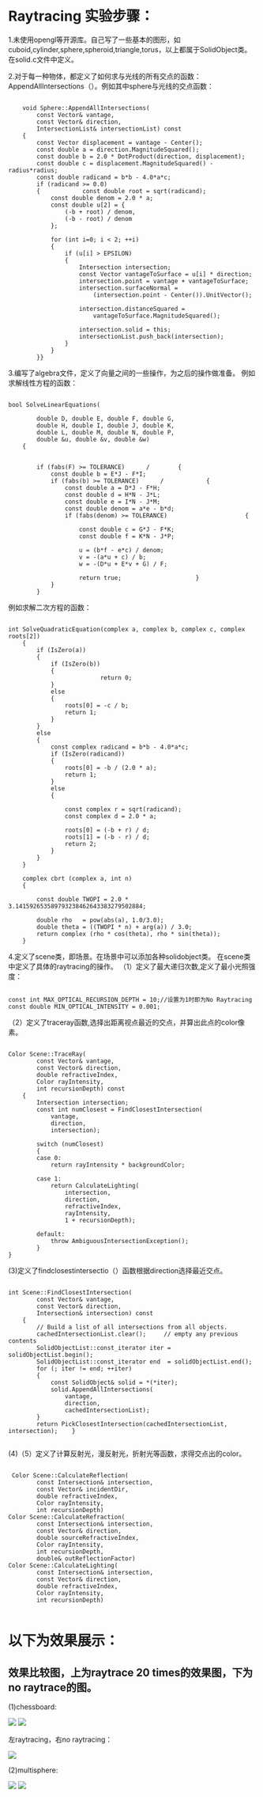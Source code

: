 # Raytracing 实验步骤：
1.未使用opengl等开源库。自己写了一些基本的图形，如cuboid,cylinder,sphere,spheroid,triangle,torus，以上都属于SolidObject类。在solid.c文件中定义。

2.对于每一种物体，都定义了如何求与光线的所有交点的函数：AppendAllIntersections（）。例如其中sphere与光线的交点函数：
<pre><code>
    void Sphere::AppendAllIntersections(
        const Vector& vantage, 
        const Vector& direction, 
        IntersectionList& intersectionList) const
    {
        const Vector displacement = vantage - Center();
        const double a = direction.MagnitudeSquared();
        const double b = 2.0 * DotProduct(direction, displacement);
        const double c = displacement.MagnitudeSquared() - radius*radius;
        const double radicand = b*b - 4.0*a*c;
        if (radicand >= 0.0)
        {            const double root = sqrt(radicand);
            const double denom = 2.0 * a;
            const double u[2] = {
                (-b + root) / denom,
                (-b - root) / denom
            };

            for (int i=0; i < 2; ++i)
            {
                if (u[i] > EPSILON)
                {
                    Intersection intersection;
                    const Vector vantageToSurface = u[i] * direction;
                    intersection.point = vantage + vantageToSurface;
                    intersection.surfaceNormal = 
                        (intersection.point - Center()).UnitVector();

                    intersection.distanceSquared = 
                        vantageToSurface.MagnitudeSquared();

                    intersection.solid = this;
                    intersectionList.push_back(intersection);
                }
            }
        }}
</code></pre>  

3.编写了algebra文件，定义了向量之间的一些操作，为之后的操作做准备。
例如求解线性方程的函数：
<pre><code>
bool SolveLinearEquations(
  
        double D, double E, double F, double G,
        double H, double I, double J, double K,
        double L, double M, double N, double P,
        double &u, double &v, double &w)
    {
        

        if (fabs(F) >= TOLERANCE)      /        {
            const double b = E*J - F*I;
            if (fabs(b) >= TOLERANCE)      /            {
                const double a = D*J - F*H;
                const double d = H*N - J*L;
                const double e = I*N - J*M;
                const double denom = a*e - b*d;
                if (fabs(denom) >= TOLERANCE)                      {
                   
                    const double c = G*J - F*K;
                    const double f = K*N - J*P;

                    u = (b*f - e*c) / denom;
                    v = -(a*u + c) / b;
                    w = -(D*u + E*v + G) / F;

                    return true;                     }
            }
        }
</code></pre> 
例如求解二次方程的函数：
<pre><code>
int SolveQuadraticEquation(complex a, complex b, complex c, complex roots[2])
    {
        if (IsZero(a))
        {
            if (IsZero(b))
            {
                          return 0;   
            }
            else
            {
                roots[0] = -c / b;
                return 1;  
            }
        }
        else
        {
            const complex radicand = b*b - 4.0*a*c;
            if (IsZero(radicand))
            {
                roots[0] = -b / (2.0 * a);
                return 1;
            }
            else
            {
    
                const complex r = sqrt(radicand);
                const complex d = 2.0 * a;

                roots[0] = (-b + r) / d;
                roots[1] = (-b - r) / d;
                return 2;
            }
        }
    }

    complex cbrt (complex a, int n)
    {

        const double TWOPI = 2.0 * 3.141592653589793238462643383279502884;

        double rho   = pow(abs(a), 1.0/3.0);
        double theta = ((TWOPI * n) + arg(a)) / 3.0;
        return complex (rho * cos(theta), rho * sin(theta));
    }
</code></pre>

4.定义了scene类，即场景。在场景中可以添加各种solidobject类。
在scene类中定义了具体的raytracing的操作。
（1）定义了最大递归次数,定义了最小光照强度：
<pre><code>
const int MAX_OPTICAL_RECURSION_DEPTH = 10;//设置为1时即为No Raytracing
const double MIN_OPTICAL_INTENSITY = 0.001;
</code></pre>
（2）定义了traceray函数,选择出距离视点最近的交点，并算出此点的color像素。
<pre><code>
Color Scene::TraceRay(
        const Vector& vantage,
        const Vector& direction,
        double refractiveIndex,
        Color rayIntensity,
        int recursionDepth) const
    {
        Intersection intersection;
        const int numClosest = FindClosestIntersection(
            vantage, 
            direction, 
            intersection);

        switch (numClosest)
        {
        case 0:
            return rayIntensity * backgroundColor;

        case 1:
            return CalculateLighting(
                intersection,
                direction,
                refractiveIndex,
                rayIntensity,
                1 + recursionDepth);

        default:
            throw AmbiguousIntersectionException();
        }
}
</code></pre>

(3)定义了findclosestintersectio（）函数根据direction选择最近交点。
<pre><code>
int Scene::FindClosestIntersection(
        const Vector& vantage, 
        const Vector& direction, 
        Intersection& intersection) const
    {
        // Build a list of all intersections from all objects.
        cachedIntersectionList.clear();     // empty any previous contents
        SolidObjectList::const_iterator iter = solidObjectList.begin();
        SolidObjectList::const_iterator end  = solidObjectList.end();
        for (; iter != end; ++iter)
        {
            const SolidObject& solid = *(*iter);
            solid.AppendAllIntersections(
                vantage, 
                direction, 
                cachedIntersectionList);
        }
        return PickClosestIntersection(cachedIntersectionList, intersection);    }
 </code></pre>
 
 (4)（5）定义了计算反射光，漫反射光，折射光等函数，求得交点出的color。
 <pre><code>
 Color Scene::CalculateReflection(
        const Intersection& intersection, 
        const Vector& incidentDir, 
        double refractiveIndex,
        Color rayIntensity,
        int recursionDepth) 
Color Scene::CalculateRefraction(
        const Intersection& intersection, 
        const Vector& direction, 
        double sourceRefractiveIndex,
        Color rayIntensity,
        int recursionDepth,
        double& outReflectionFactor)
Color Scene::CalculateLighting(
        const Intersection& intersection, 
        const Vector& direction, 
        double refractiveIndex,
        Color rayIntensity,
        int recursionDepth) 
 </code></pre>
 
 
# 以下为效果展示：
## 效果比较图，上为raytrace 20 times的效果图，下为no raytrace的图。
(1)chessboard:

![](/images/blog/chessboard_20.png)
![](/images/blog/chessboard_0.png)

左raytracing，右no raytracing：

![](/images/blog/halfhalf.png)

(2)multisphere:

![](/images/blog/multisphere_20.png)
![](/images/blog/multisphere_1.png)
